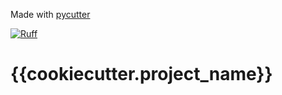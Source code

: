 Made with [pycutter](http://github.com/mrhallak/pycutter)

[![Ruff](https://img.shields.io/endpoint?url=https://raw.githubusercontent.com/astral-sh/ruff/main/assets/badge/v2.json)](https://github.com/astral-sh/ruff)


# {{cookiecutter.project_name}}
